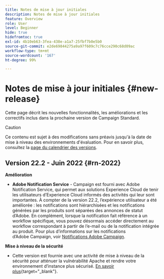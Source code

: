 ```yaml
---
title: Notes de mise à jour initiales
description: Notes de mise à jour initiales
feature: Overview
role: User
level: Beginner
hide: true
hidefromtoc: true
exl-id: 4b10eb63-3fea-438e-a1a7-25fbf7b0e5b0
source-git-commit: e2de69844275a9a97f609c7c76cce290c68d09ac
workflow-type: tm+mt
source-wordcount: '167'
ht-degree: 99%

---
```


# Notes de mise à jour initiales {#new-release}

Cette page décrit les nouvelles fonctionnalités, les améliorations et les correctifs inclus dans la prochaine version de Campaign Standard.

>[!CAUTION]
>
> Ce contenu est sujet à des modifications sans préavis jusqu&#39;à la date de mise à niveau des environnements d&#39;évaluation. Pour en savoir plus, consultez la [page du calendrier des versions](../../rn/using/release-planning.md).

## Version 22.2 - Juin 2022 {#rn-2022}

**Amélioration**

* **Adobe Notification Service** - Campaign est fourni avec Adobe Notification Service, qui permet aux solutions Experience Cloud de tenir les utilisateurs d’Experience Cloud informés des activités qui leur sont importantes. À compter de la version 22.2, l’expérience utilisateur a été améliorée : les notifications sont hiérarchisées et les notifications générées par les produits sont séparées des annonces de statut d’Adobe. En complément, lorsque la notification fait référence à un workflow spécifique, vous pouvez désormais accéder directement au workflow correspondant à partir de l’e-mail ou de la notification intégrée au produit.  Pour plus d’informations sur les notifications d’Adobe Campaign, voir [Notifications Adobe Campaign](../../administration/using/sending-internal-notifications.md).


**Mise à niveau de la sécurité**

* Cette version est fournie avec une activité de mise à niveau de la sécurité pour atténuer la vulnérabilité Apache et rendre votre environnement d’instance plus sécurisé. [En savoir plus](https://experienceleague.adobe.com/docs/campaign-classic/using/technotes/technote-migration/acc-apache-upgrade.html?lang=fr){target=&quot;_blank&quot;}.

